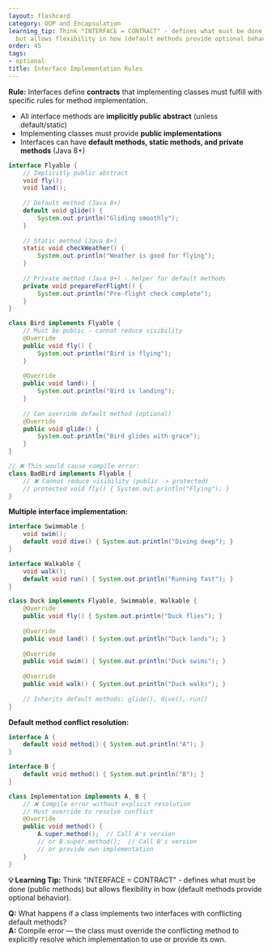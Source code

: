 ```yaml
---
layout: flashcard
category: OOP and Encapsulation
learning_tip: Think "INTERFACE = CONTRACT" - defines what must be done (public methods)
  but allows flexibility in how (default methods provide optional behavior).
order: 45
tags:
- optional
title: Interface Implementation Rules
---
```



**Rule:** Interfaces define **contracts** that implementing classes must fulfill with specific rules for method implementation.

- All interface methods are **implicitly public abstract** (unless default/static)
- Implementing classes must provide **public implementations**
- Interfaces can have **default methods, static methods, and private methods** (Java 8+)

```java
interface Flyable {
    // Implicitly public abstract
    void fly();
    void land();
    
    // Default method (Java 8+)
    default void glide() {
        System.out.println("Gliding smoothly");
    }
    
    // Static method (Java 8+)
    static void checkWeather() {
        System.out.println("Weather is good for flying");
    }
    
    // Private method (Java 9+) - helper for default methods
    private void prepareForFlight() {
        System.out.println("Pre-flight check complete");
    }
}

class Bird implements Flyable {
    // Must be public - cannot reduce visibility
    @Override
    public void fly() {
        System.out.println("Bird is flying");
    }
    
    @Override
    public void land() {
        System.out.println("Bird is landing");
    }
    
    // Can override default method (optional)
    @Override
    public void glide() {
        System.out.println("Bird glides with grace");
    }
}

// ❌ This would cause compile error:
class BadBird implements Flyable {
    // ❌ Cannot reduce visibility (public -> protected)
    // protected void fly() { System.out.println("Flying"); }
}
```

**Multiple interface implementation:**
```java
interface Swimmable {
    void swim();
    default void dive() { System.out.println("Diving deep"); }
}

interface Walkable {
    void walk();
    default void run() { System.out.println("Running fast"); }
}

class Duck implements Flyable, Swimmable, Walkable {
    @Override
    public void fly() { System.out.println("Duck flies"); }
    
    @Override
    public void land() { System.out.println("Duck lands"); }
    
    @Override
    public void swim() { System.out.println("Duck swims"); }
    
    @Override
    public void walk() { System.out.println("Duck walks"); }
    
    // Inherits default methods: glide(), dive(), run()
}
```

**Default method conflict resolution:**
```java
interface A {
    default void method() { System.out.println("A"); }
}

interface B {
    default void method() { System.out.println("B"); }
}

class Implementation implements A, B {
    // ❌ Compile error without explicit resolution
    // Must override to resolve conflict
    @Override
    public void method() {
        A.super.method();  // Call A's version
        // or B.super.method();  // Call B's version
        // or provide own implementation
    }
}
```

**💡 Learning Tip:** Think "INTERFACE = CONTRACT" - defines what must be done (public methods) but allows flexibility in how (default methods provide optional behavior).

**Q:** What happens if a class implements two interfaces with conflicting default methods?  
**A:** Compile error — the class must override the conflicting method to explicitly resolve which implementation to use or provide its own.
